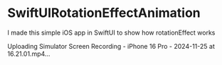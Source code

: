 # SwiftUIRotationEffectAnimation
I made this simple iOS app in SwiftUI to show how rotationEffect works


Uploading Simulator Screen Recording - iPhone 16 Pro - 2024-11-25 at 16.21.01.mp4…

